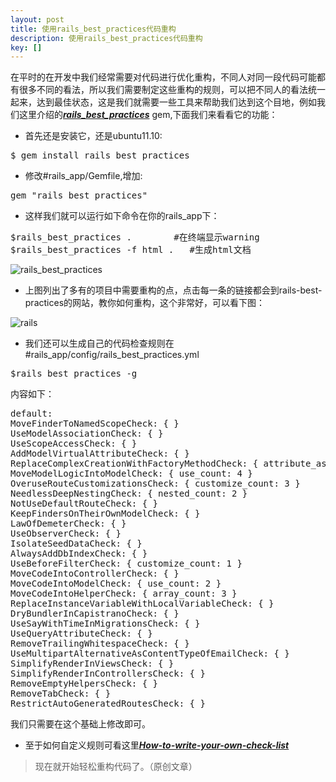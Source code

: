 ```yaml
---
layout: post
title: 使用rails_best_practices代码重构
description: 使用rails_best_practices代码重构
key: []
---
```

在平时的在开发中我们经常需要对代码进行优化重构，不同人对同一段代码可能都有很多不同的看法，所以我们需要制定这些重构的规则，可以把不同人的看法统一起来，达到最佳状态，这是我们就需要一些工具来帮助我们达到这个目地，例如我们这里介绍的[***rails_best_practices***][1] gem,下面我们来看看它的功能：

 - 首先还是安装它，还是ubuntu11.10:
<pre>
$ gem install rails_best_practices
</pre>
 - 修改#rails_app/Gemfile,增加:
<pre>
gem "rails_best_practices"
</pre>
 - 这样我们就可以运行如下命令在你的rails_app下：
<pre>
$rails_best_practices .        #在终端显示warning
$rails_best_practices -f html .   #生成html文档
</pre>
![rails_best_practices][2]
 - 上图列出了多有的项目中需要重构的点，点击每一条的链接都会到rails-best-practices的网站，教你如何重构，这个非常好，可以看下图：

![rails][3]
 - 我们还可以生成自己的代码检查规则在#rails_app/config/rails_best_practices.yml
<pre>
$rails_best_practices -g
</pre>
内容如下：
<pre>
default:
MoveFinderToNamedScopeCheck: { }
UseModelAssociationCheck: { }
UseScopeAccessCheck: { }
AddModelVirtualAttributeCheck: { }
ReplaceComplexCreationWithFactoryMethodCheck: { attribute_assignment_count: 2 }
MoveModelLogicIntoModelCheck: { use_count: 4 }
OveruseRouteCustomizationsCheck: { customize_count: 3 }
NeedlessDeepNestingCheck: { nested_count: 2 }
NotUseDefaultRouteCheck: { }
KeepFindersOnTheirOwnModelCheck: { }
LawOfDemeterCheck: { }
UseObserverCheck: { }
IsolateSeedDataCheck: { }
AlwaysAddDbIndexCheck: { }
UseBeforeFilterCheck: { customize_count: 1 }
MoveCodeIntoControllerCheck: { }
MoveCodeIntoModelCheck: { use_count: 2 }
MoveCodeIntoHelperCheck: { array_count: 3 }
ReplaceInstanceVariableWithLocalVariableCheck: { }
DryBundlerInCapistranoCheck: { }
UseSayWithTimeInMigrationsCheck: { }
UseQueryAttributeCheck: { }
RemoveTrailingWhitespaceCheck: { }
UseMultipartAlternativeAsContentTypeOfEmailCheck: { }
SimplifyRenderInViewsCheck: { }
SimplifyRenderInControllersCheck: { }
RemoveEmptyHelpersCheck: { }
RemoveTabCheck: { }
RestrictAutoGeneratedRoutesCheck: { }
</pre>
我们只需要在这个基础上修改即可。
 - 至于如何自定义规则可看这里[***How-to-write-your-own-check-list***][4]

> 现在就开始轻松重构代码了。（原创文章）

  [1]: https://github.com/flyerhzm/rails_best_practices "rails-best-practices"
  [2]: http://www.everyday-cn.com/system/pictures/966/large_best_practices.png?1320279181 "warning"
  [3]: http://www.everyday-cn.com/system/pictures/965/large_best_practice2.png?1320279178 "method"
  [4]: 如何去自定义规则：https://github.com/flyerhzm/rails_best_practices/wiki/How-to-write-your-own-check-list "How-to-write-your-own-check-list"
